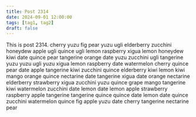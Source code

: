 ```yaml
---
title: Post 2314
date: 2024-09-01 12:00:00
tags: [tag1, tag2]
draft: false
---
```

This is post 2314.
cherry
yuzu
fig
pear
yuzu
ugli
elderberry
zucchini
honeydew
apple
ugli
quince
ugli
lemon
raspberry
xigua
lemon
honeydew
kiwi
date
quince
pear
tangerine
orange
date
yuzu
zucchini
ugli
tangerine
yuzu
yuzu
ugli
yuzu
xigua
lemon
raspberry
date
watermelon
cherry
quince
pear
date
apple
tangerine
kiwi
zucchini
quince
elderberry
kiwi
lemon
kiwi
mango
orange
quince
nectarine
date
tangerine
xigua
date
orange
nectarine
elderberry
strawberry
xigua
zucchini
yuzu
quince
grape
mango
tangerine
kiwi
watermelon
zucchini
date
lemon
date
lemon
apple
strawberry
raspberry
apple
tangerine
tangerine
quince
quince
date
lemon
date
quince
zucchini
watermelon
quince
fig
apple
yuzu
date
cherry
tangerine
nectarine
pear
